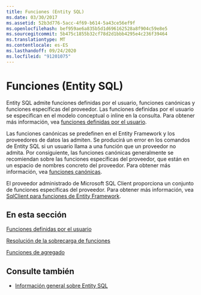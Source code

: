 ```yaml
---
title: Funciones (Entity SQL)
ms.date: 03/30/2017
ms.assetid: 52b3d776-5acc-4f69-b614-5a43ce56ef9f
ms.openlocfilehash: bef959ae6a835b5d1d696162528a8f904c59e8e5
ms.sourcegitcommit: 5b475c1855b32cf78d2d1bbb4295e4c236f39464
ms.translationtype: MT
ms.contentlocale: es-ES
ms.lasthandoff: 09/24/2020
ms.locfileid: "91201075"
---
```

# <a name="functions-entity-sql"></a>Funciones (Entity SQL)

Entity SQL admite funciones definidas por el usuario, funciones canónicas y funciones específicas del proveedor. Las funciones definidas por el usuario se especifican en el modelo conceptual o inline en la consulta. Para obtener más información, vea [funciones definidas por el usuario](user-defined-functions-entity-sql.md).  
  
 Las funciones canónicas se predefinen en el Entity Framework y los proveedores de datos las admiten. Se producirá un error en los comandos de Entity SQL si un usuario llama a una función que un proveedor no admita. Por consiguiente, las funciones canónicas generalmente se recomiendan sobre las funciones específicas del proveedor, que están en un espacio de nombres concreto del proveedor. Para obtener más información, vea [funciones canónicas](canonical-functions.md).  
  
 El proveedor administrado de Microsoft SQL Client proporciona un conjunto de funciones específicas del proveedor. Para obtener más información, vea [SqlClient para funciones de Entity Framework](../sqlclient-for-ef-functions.md).  
  
## <a name="in-this-section"></a>En esta sección  

 [Funciones definidas por el usuario](user-defined-functions-entity-sql.md)  
  
 [Resolución de la sobrecarga de funciones](function-overload-resolution-entity-sql.md)  
  
 [Funciones de agregado](../aggregate-functions-sqlclient-for-entity-framework.md)  
  
## <a name="see-also"></a>Consulte también

- [Información general sobre Entity SQL](entity-sql-overview.md)
